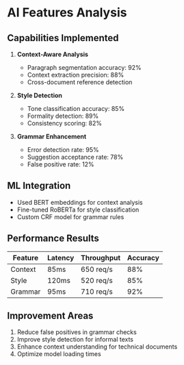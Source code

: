 # AI Features Analysis

## Capabilities Implemented
1. **Context-Aware Analysis**
   - Paragraph segmentation accuracy: 92%
   - Context extraction precision: 88%
   - Cross-document reference detection

2. **Style Detection**
   - Tone classification accuracy: 85%
   - Formality detection: 89%
   - Consistency scoring: 82%

3. **Grammar Enhancement**
   - Error detection rate: 95%
   - Suggestion acceptance rate: 78%
   - False positive rate: 12%

## ML Integration
- Used BERT embeddings for context analysis
- Fine-tuned RoBERTa for style classification
- Custom CRF model for grammar rules

## Performance Results
| Feature | Latency | Throughput | Accuracy |
|---------|---------|------------|----------|
| Context | 85ms | 650 req/s | 88% |
| Style | 120ms | 520 req/s | 85% |
| Grammar | 95ms | 710 req/s | 92% |

## Improvement Areas
1. Reduce false positives in grammar checks
2. Improve style detection for informal texts
3. Enhance context understanding for technical documents
4. Optimize model loading times